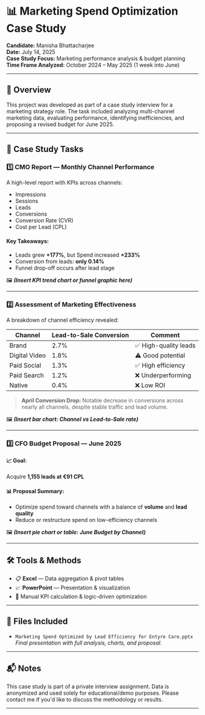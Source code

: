 # 📊 Marketing Spend Optimization Case Study

**Candidate:** Manisha Bhattacharjee  
**Date:** July 14, 2025  
**Case Study Focus:** Marketing performance analysis & budget planning  
**Time Frame Analyzed:** October 2024 – May 2025 (1 week into June)

---

## 🧠 Overview

This project was developed as part of a case study interview for a marketing strategy role. The task included analyzing multi-channel marketing data, evaluating performance, identifying inefficiencies, and proposing a revised budget for June 2025.

---

## 📌 Case Study Tasks

### 1️⃣ CMO Report — Monthly Channel Performance

A high-level report with KPIs across channels:
- Impressions  
- Sessions  
- Leads  
- Conversions  
- Conversion Rate (CVR)  
- Cost per Lead (CPL)  

#### Key Takeaways:
- Leads grew **+177%**, but Spend increased **+233%**
- Conversion from leads: **only 0.14%**
- Funnel drop-off occurs after lead stage

🖼️ _**(Insert KPI trend chart or funnel graphic here)**_

---

### 2️⃣ Assessment of Marketing Effectiveness

A breakdown of channel efficiency revealed:

| Channel        | Lead-to-Sale Conversion | Comment           |
|----------------|-------------------------|--------------------|
| Brand          | 2.7%                    | ✅ High-quality leads |
| Digital Video  | 1.8%                    | ⚠️ Good potential      |
| Paid Social    | 1.3%                    | ✅ High efficiency    |
| Paid Search    | 1.2%                    | ❌ Underperforming     |
| Native         | 0.4%                    | ❌ Low ROI             |

> **April Conversion Drop:** Notable decrease in conversions across nearly all channels, despite stable traffic and lead volume.

🖼️ _**(Insert bar chart: Channel vs Lead-to-Sale rate)**_

---

### 3️⃣ CFO Budget Proposal — June 2025

#### 📈 Goal:
Acquire **1,155 leads at €91 CPL**

#### 📊 Proposal Summary:
- Optimize spend toward channels with a balance of **volume** and **lead quality**
- Reduce or restructure spend on low-efficiency channels

🖼️ _**(Insert pie chart or table: June Budget by Channel)**_

---

## 🛠️ Tools & Methods

- 📋 **Excel** — Data aggregation & pivot tables  
- 📈 **PowerPoint** — Presentation & visualization  
- 🧮 Manual KPI calculation & logic-driven optimization  

---

## 📂 Files Included

- `Marketing Spend Optimized by Lead Efficiency for Entyre Care.pptx`  
  _Final presentation with full analysis, charts, and proposal._

---

## 📬 Notes

This case study is part of a private interview assignment. Data is anonymized and used solely for educational/demo purposes. Please contact me if you'd like to discuss the methodology or results.

---

